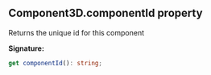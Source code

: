 
## Component3D.componentId property

Returns the unique id for this component

**Signature:**

```typescript
get componentId(): string;
```
